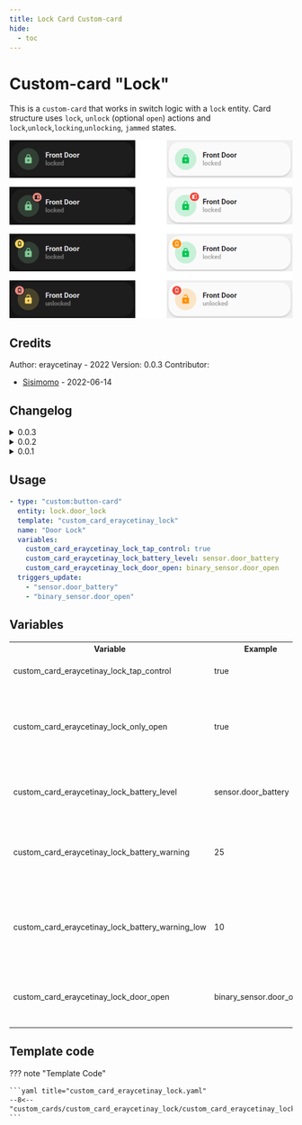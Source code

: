 ```yaml
---
title: Lock Card Custom-card
hide:
  - toc
---
```

<!-- markdownlint-disable MD046 -->

# Custom-card "Lock"

This is a `custom-card` that works in switch logic with a `lock` entity. Card structure uses `lock`, `unlock` (optional `open`) actions and `lock`,`unlock`,`locking`,`unlocking`, `jammed` states.

![Generic](../../docs/assets/img/custom_card_eraycetinay_lock.png)

## Credits

Author: eraycetinay - 2022
Version: 0.0.3
Contributor: 
- [Sisimomo](https://github.com/sisimomo) - 2022-06-14


## Changelog

<details>
  <summary>0.0.3</summary>
  <ul>
    <li>Now can displays a warning when the battery is low.</li>
    <li>Now can displays a warning when the door is lock but the door is still open.</li>
    <li>Code refactoring to fit <a href="https://ui-lovelace-minimalist.github.io/UI/development/custom_cards/#order">framework structure</a>.</li>
    <li>Documentation clean up.</li>
    <li>Code clean up.</li>
  </ul>
</details>
<details>
  <summary>0.0.2</summary>
  Added option to only use lock.open
</details>
<details>
  <summary>0.0.1</summary>
  Initial release
</details>

## Usage

```yaml
- type: "custom:button-card"
  entity: lock.door_lock
  template: "custom_card_eraycetinay_lock"
  name: "Door Lock"
  variables:
    custom_card_eraycetinay_lock_tap_control: true
    custom_card_eraycetinay_lock_battery_level: sensor.door_battery
    custom_card_eraycetinay_lock_door_open: binary_sensor.door_open
  triggers_update:
    - "sensor.door_battery"
    - "binary_sensor.door_open"
```

## Variables

<table>
  <tr>
    <th>Variable</th>
    <th>Example</th>
    <th>Default</th>
    <th>Required</th>
    <th>Explanation</th>
  </tr>
    <tr>
    <td>custom_card_eraycetinay_lock_tap_control</td>
    <td>true</td>
    <td>false</td>
    <td>no</td>
    <td>Lock/Unlock on tap action</td>
  </tr>
  <tr>
    <td>custom_card_eraycetinay_lock_only_open</td>
    <td>true</td>
    <td>false</td>
    <td>no</td>
    <td>Only use the card to open the door (always sends lock.open on tap)</td>
  </tr>
  <tr>
    <td>custom_card_eraycetinay_lock_battery_level</td>
    <td>sensor.door_battery</td>
    <td></td>
    <td>no</td>
    <td>Displays a warning when the battery is low.</td>
  </tr>
  <tr>
    <td>custom_card_eraycetinay_lock_battery_warning</td>
    <td>25</td>
    <td>20</td>
    <td>no</td>
    <td>At what battery percentage should the low battery warning appear.</td>
  </tr>
  <tr>
    <td>custom_card_eraycetinay_lock_battery_warning_low</td>
    <td>10</td>
    <td>5</td>
    <td>no</td>
    <td>At what battery percentage should the very low battery warning appear.</td>
  </tr>
  <tr>
    <td>custom_card_eraycetinay_lock_door_open</td>
    <td>binary_sensor.door_open</td>
    <td></td>
    <td>no</td>
    <td>Displays a warning when the door is lock but the door is still open.</td>
  </tr>
</table>


## Template code

??? note "Template Code"

    ```yaml title="custom_card_eraycetinay_lock.yaml"
    --8<-- "custom_cards/custom_card_eraycetinay_lock/custom_card_eraycetinay_lock.yaml"
    ```
